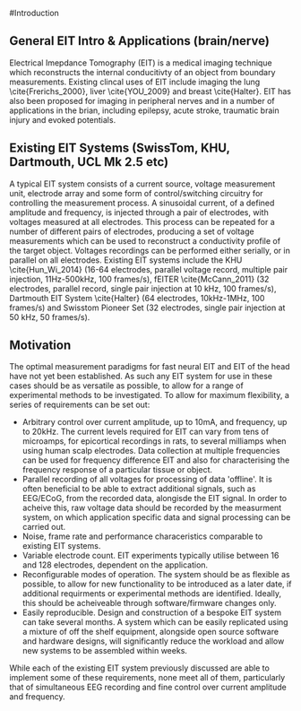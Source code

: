 #Introduction

## General EIT Intro & Applications (brain/nerve)
Electrical Imepdance Tomography (EIT) is a medical imaging technique which reconstructs the internal conducitivty of an object from boundary measurements. Existing clincal uses of EIT include imaging the lung \cite{Frerichs_2000}, liver \cite{YOU_2009} and breast \cite{Halter}. EIT has also been proposed for imaging in peripheral nerves and in a number of applications in the brian, including epilepsy, acute stroke, traumatic brain injury and evoked potentials.

## Existing EIT Systems (SwissTom, KHU, Dartmouth, UCL Mk 2.5 etc)

A typical EIT system consists of a current source, voltage measurement unit, electrode array and some form of control/switching circuitry for controlling the measurement process. A sinusoidal current, of a defined amplitude and frequency, is injected through a pair of electrodes, with voltages measured at all electrodes. This process can be repeated for a number of different pairs of electrodes, producing a set of voltage measurements which can be used to reconstruct a conductivity profile of the target object. Voltages recordings can be performed either serially, or in parallel on all electrodes. 
Existing EIT systems include the KHU \cite{Hun_Wi_2014} (16-64 electrodes, parallel voltage record, multiple pair injection, 11Hz-500kHz, 100 frames/s), fEITER \cite{McCann_2011} (32 electrodes, parallel record, single pair injection at 10 kHz, 100 frames/s), Dartmouth EIT System \cite{Halter} (64 electrodes, 10kHz-1MHz, 100 frames/s) and Swisstom Pioneer Set (32 electrodes, single pair injection at 50 kHz, 50 frames/s).

## Motivation

The optimal measurement paradigms for fast neural EIT and EIT of the head have not yet been established. As such any EIT system for use in these cases should be as versatile as possible, to allow for a range of experimental methods to be investigated. To allow for maximum flexibility, a series of requirements can be set out:

- Arbitrary control over current amplitude, up to 10mA, and frequency, up to 20kHz. The current levels required for EIT can vary from tens of microamps, for epicortical recordings in rats, to several milliamps when using human scalp electrodes.  Data collection at multiple frequencies can be used for frequency difference EIT and also for characterising the frequency response of a particular tissue or object.
- Parallel recording of all voltages for processing of data 'offline'. It is often beneficial to be able to extract additional signals, such as EEG/ECoG, from the recorded data, alongisde the EIT signal. In order to acheive this, raw voltage data should be recorded by the measurment system, on which application specific data and signal processing can be carried out.
- Noise, frame rate and performance characeristics comparable to existing EIT systems.
- Variable electrode count. EIT experiments typically utilise between 16 and 128 electrodes, dependent on the application.
- Reconfigurable modes of operation. The system should be as flexible as possible, to allow for new functionality to be introduced as a later date, if additional requirments or experimental methods are identified. Ideally, this should be acheiveable through software/firmware changes only.
- Easily reproducible. Design and construction of a bespoke EIT system can take several months. A system which can be easily replicated using a mixture of off the shelf equipment, alongside open source software and hardware designs, will significantly reduce the workload and allow new systems to be assembled within weeks.


While each of the existing EIT system previously discussed are able to implement some of these requirements, none meet all of them, particularly that of simultaneous EEG recording and fine control over current amplitude and frequency.
